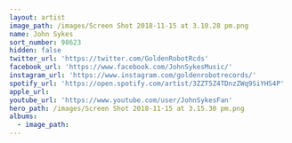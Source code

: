```yaml
---
layout: artist
image_path: /images/Screen Shot 2018-11-15 at 3.10.28 pm.png
name: John Sykes
sort_number: 98623
hidden: false
twitter_url: 'https://twitter.com/GoldenRobotRcds'
facebook_url: 'https://www.facebook.com/JohnSykesMusic/'
instagram_url: 'https://www.instagram.com/goldenrobotrecords/'
spotify_url: 'https://open.spotify.com/artist/3ZZT5Z4TDnzZWq9SiYHS4P'
apple_url:
youtube_url: 'https://www.youtube.com/user/JohnSykesFan'
hero_path: /images/Screen Shot 2018-11-15 at 3.15.30 pm.png
albums:
  - image_path:
---
```



